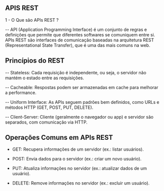 ## APIS REST

1 - O Que são APIs REST ?

-- API (Application Programming Interface) é um conjunto de regras e definições que permite que diferentes softwares se comuniquem entre si. APIs REST são interfaces de comunicação baseadas na arquitetura REST (Representational State Transfer), que é uma das mais comuns na web.

## Princípios do REST

-- Stateless: Cada requisição é independente, ou seja, o servidor não mantém o estado entre as requisições.

-- Cacheable: Respostas podem ser armazenadas em cache para melhorar a performance.

-- Uniform Interface: As APIs seguem padrões bem definidos, como URLs e métodos HTTP (GET, POST, PUT, DELETE).

-- Client-Server: Cliente (geralmente o navegador ou app) e servidor são separados, com comunicação via HTTP.

## Operações Comuns em APIs REST

- GET: Recupera informações de um servidor (ex.: listar usuários).

- POST: Envia dados para o servidor (ex.: criar um novo usuário).

- PUT: Atualiza informações no servidor (ex.: atualizar dados de um usuário).

- DELETE: Remove informações no servidor (ex.: excluir um usuário).